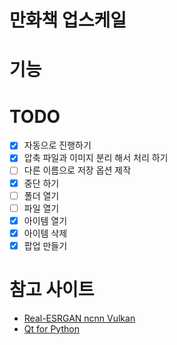 # 만화책 업스케일 

# 기능

# TODO
- [x] 자동으로 진행하기
- [x] 압축 파일과 이미지 분리 해서 처리 하기
- [ ] 다른 이름으로 저장 옵션 제작
- [x] 중단 하기
- [ ] 폴더 열기
- [ ] 파일 열기
- [x] 아이템 열기
- [x] 아이템 삭제
- [x] 팝업 만들기

# 참고 사이트
- [Real-ESRGAN ncnn Vulkan](https://github.com/xinntao/Real-ESRGAN-ncnn-vulkan)
- [Qt for Python](https://doc.qt.io/qtforpython/)